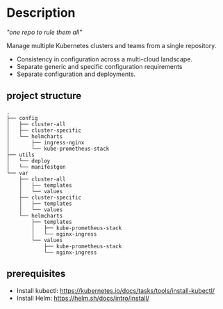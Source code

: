 # Description
*"one repo to rule them all"*

Manage multiple Kubernetes clusters and teams from a single repository.
* Consistency in configuration across a multi-cloud landscape.
* Separate generic and specific configuration requirements
* Separate configuration and deployments.


## project structure
```shell
.
├── config
│   ├── cluster-all
│   ├── cluster-specific
│   └── helmcharts
│       ├── ingress-nginx
│       └── kube-prometheus-stack
├── utils
│   └── deploy
│   └── manifestgen
└── var
    ├── cluster-all
    │   ├── templates
    │   └── values
    ├── cluster-specific
    │   ├── templates
    │   └── values
    └── helmcharts
        ├── templates
        │   ├── kube-prometheus-stack
        │   └── nginx-ingress
        └── values
            ├── kube-prometheus-stack
            └── nginx-ingress
```

## prerequisites
* Install kubectl: https://kubernetes.io/docs/tasks/tools/install-kubectl/
* Install Helm: https://helm.sh/docs/intro/install/


